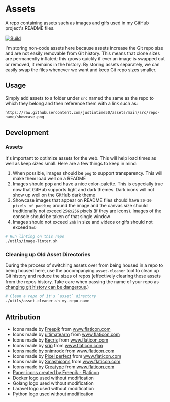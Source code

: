 # Assets

A repo containing assets such as images and gifs used in my GitHub project's README files.

[![Build](https://github.com/Justintime50/assets/workflows/build/badge.svg)](https://github.com/Justintime50/assets/actions)

I'm storing non-code assets here because assets increase the Git repo size and are not easily removable from Git history. This means that clone sizes are permanently inflated; this grows quickly if ever an image is swapped out or removed, it remains in the history. By storing assets separately, we can easily swap the files whenever we want and keep Git repo sizes smaller.

## Usage

Simply add assets to a folder under `src` named the same as the repo to which they belong and then reference them with a link such as:

`https://raw.githubusercontent.com/justintime50/assets/main/src/repo-name/showcase.png`

## Development

### Assets

It's important to optimize assets for the web. This will help load times as well as keep sizes small. Here are a few things to keep in mind:

1. When possible, images should be `png` to support transparency. This will make them load well on a README
1. Images should pop and have a nice color-palette. This is especially true now that GitHub supports light and dark themes. Dark icons will not show up well on the GitHub dark theme
1. Showcase images that appear on README files should have `20-30 pixels of padding` around the image and the canvas size should traditionally not exceed `256x256` pixels (if they are icons). Images of the console should be taken of that single window
1. Images should not exceed `2mb` in size and videos or gifs should not exceed `5mb`

```bash
# Run linting on this repo
./utils/image-linter.sh
```

### Cleaning up Old Asset Directories

During the process of switching assets over from being housed in a repo to being housed here, use the accompanying `asset-cleaner` tool to clean up Git history and reduce the sizes of repos (effectively clearing these assets from the repos history. Take care when passing the name of your repo as [changing git history can be dangerous](https://docs.github.com/en/github/authenticating-to-github/keeping-your-account-and-data-secure/removing-sensitive-data-from-a-repository).)

```bash
# Clean a repo of it's `asset` directory
./utils/asset-cleaner.sh my-repo-name
```

## Attribution

* Icons made by <a href="https://www.flaticon.com/authors/freepik" title="Freepik">Freepik</a> from <a href="https://www.flaticon.com/" title="Flaticon">www.flaticon.com</a>
* Icons made by <a href="https://www.flaticon.com/free-icon/chemist_2646063?term=chemist&related_id=2646063" title="ultimatearm">ultimatearm</a> from <a href="https://www.flaticon.com/" title="Flaticon">www.flaticon.com</a>
* Icons made by <a href="https://www.flaticon.com/authors/becris" title="Becris">Becris</a> from <a href="https://www.flaticon.com/" title="Flaticon"> www.flaticon.com</a>
* Icons made by <a href="" title="srip">srip</a> from <a href="https://www.flaticon.com/" title="Flaticon">www.flaticon.com</a>
* Icons made by <a href="" title="xnimrodx">xnimrodx</a> from <a href="https://www.flaticon.com/" title="Flaticon">www.flaticon.com</a>
* Icons made by <a href="https://www.flaticon.com/authors/pixel-perfect" title="Pixel perfect">Pixel perfect</a> from <a href="https://www.flaticon.com/" title="Flaticon">www.flaticon.com</a>
* Icons made by <a href="https://www.flaticon.com/authors/smashicons" title="Smashicons">Smashicons</a> from <a href="https://www.flaticon.com/" title="Flaticon">www.flaticon.com</a>
* Icons made by <a href="https://www.flaticon.com/authors/creatype" title="Creatype">Creatype</a> from <a href="https://www.flaticon.com/" title="Flaticon">www.flaticon.com</a>
* <a href="https://www.flaticon.com/free-icons/paper" title="paper icons">Paper icons created by Freepik - Flaticon</a>
* Docker logo used without modification
* Golang logo used without modification
* Laravel logo used without modification
* Python logo used without modification
